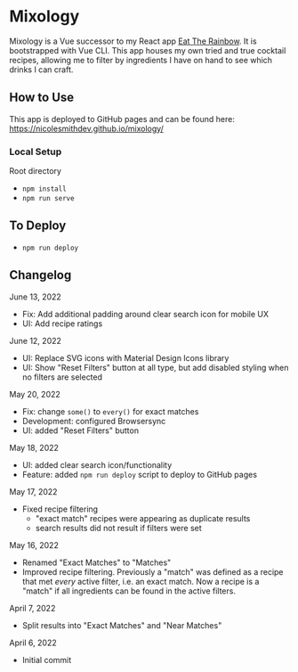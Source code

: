 # Mixology

Mixology is a Vue successor to my React app [Eat The Rainbow](https://github.com/nicolesmithdev/eat-the-rainbow). It is bootstrapped with Vue CLI. This app houses my own tried and true cocktail recipes, allowing me to filter by ingredients I have on hand to see which drinks I can craft.

## How to Use

This app is deployed to GitHub pages and can be found here: https://nicolesmithdev.github.io/mixology/

### Local Setup

Root directory

-   `npm install`
-   `npm run serve`

## To Deploy

-   `npm run deploy`

## Changelog

June 13, 2022

-   Fix: Add additional padding around clear search icon for mobile UX
-   UI: Add recipe ratings

June 12, 2022

-   UI: Replace SVG icons with Material Design Icons library
-   UI: Show "Reset Filters" button at all type, but add disabled styling when no filters are selected

May 20, 2022

-   Fix: change `some()` to `every()` for exact matches
-   Development: configured Browsersync
-   UI: added "Reset Filters" button

May 18, 2022

-   UI: added clear search icon/functionality
-   Feature: added `npm run deploy` script to deploy to GitHub pages

May 17, 2022

-   Fixed recipe filtering
    -   "exact match" recipes were appearing as duplicate results
    -   search results did not result if filters were set

May 16, 2022

-   Renamed "Exact Matches" to "Matches"
-   Improved recipe filtering. Previously a "match" was defined as a recipe that met _every_ active filter, i.e. an exact match. Now a recipe is a "match" if all ingredients can be found in the active filters.

April 7, 2022

-   Split results into "Exact Matches" and "Near Matches"

April 6, 2022

-   Initial commit
